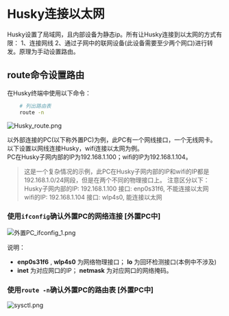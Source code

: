 # Husky连接以太网

Husky设置了局域网，且内部设备为静态ip。所有让Husky连接到以太网的方式有限：
1、连接网线
2、通过子网中的联网设备(此设备需要至少两个网口)进行转发。原理为手动设置路由。

## route命令设置路由
在Husky终端中使用以下命令：
```Bash
    # 列出路由表
    route -n 
```
![Husky_route.png](Husky_route.png "Huaky 默认路由表")

以外部连接的PC(以下称外置PC)为例，此PC有一个网线接口，一个无线网卡。<br/>
以下设置以网线连接Husky，wifi连接以太网为例。<br/>
PC在Husky子网内部的IP为192.168.1.100；wifi的IP为192.168.1.104。
>这是一个复杂情况的示例，此PC在Husky子网内部的IP和wifi的IP都是192.168.1.0/24网段，但是在两个不同的物理接口上。
>注意区分以下：<br/>
>Husky子网内部的IP: 192.168.1.100 接口: enp0s31f6, 不能连接以太网<br/>
>wifi的IP: 192.168.1.104 接口: wlp4s0, 能连接以太网<br/>

### 使用```ifconfig```确认外置PC的网络连接       [外置PC中]
![外置PC_ifconfig_1.png](外置PC_ifconfig_1.png)

说明：
* **enp0s31f6** , **wlp4s0** 为网络物理接口； **lo** 为回环检测接口(本例中不涉及)
* **inet** 为对应网口的IP； **netmask** 为对应网口的网络掩码。

### 使用```route -n```确认外置PC的路由表       [外置PC中]





![sysctl.png](sysctl.png)